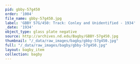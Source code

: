 ```yaml
---
pid: gbby-57g450
order: '1004'
file_name: gbby-57g450.jpg
label: 'GBBY 57G/450: Track: Conley and Unidentified - 1934'
_date: '1934'
object_type: glass plate negative
source: http://archives.nd.edu/Bagby/GBBY-57g450.jpg
thumbnail: "/_data/raw_images/bagby/gbby-57g450.jpg"
full: "/_data/raw_images/bagby/gbby-57g450.jpg"
layout: bagby_item
collection: bagby
---
```

